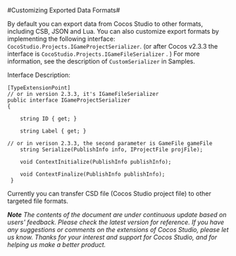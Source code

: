 #Customizing Exported Data Formats#

By default you can export data from Cocos Studio to other formats, including CSB, JSON and Lua. You can also customize export formats by implementing the following interface: `CocoStudio.Projects.IGameProjectSerializer`.  (or after Cocos v2.3.3 the interface is `CocoStudio.Projects.IGameFileSerializer` . ) For more information, see the description of `CustomSerializer` in Samples. 

Interface Description:

    [TypeExtensionPoint]
	// or in version 2.3.3, it's IGameFileSerializer
    public interface IGameProjectSerializer
    {

        string ID { get; }

        string Label { get; }
	
	// or in verison 2.3.3, the second parameter is GameFile gameFile
        string Serialize(PublishInfo info, IProjectFile projFile);

        void ContextInitialize(PublishInfo publishInfo);

        void ContextFinalize(PublishInfo publishInfo);
     }

Currently you can transfer CSD file (Cocos Studio project file) to other targeted file formats. 

***Note** The contents of the document are under continuous update based on users' feedback. Please check the latest version for reference. If you have any suggestions or comments on the extensions of Cocos Studio, please let us know. Thanks for your interest and support for Cocos Studio, and for helping us make a better product.*  